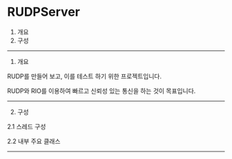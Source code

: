 # RUDPServer

1. 개요
2. 구성

---

1. 개요

RUDP를 만들어 보고, 이를 테스트 하기 위한 프로젝트입니다.

RUDP와 RIO를 이용하여 빠르고 신뢰성 있는 통신을 하는 것이 목표입니다.

---

2. 구성

2.1 스레드 구성

2.2 내부 주요 클래스 

---
